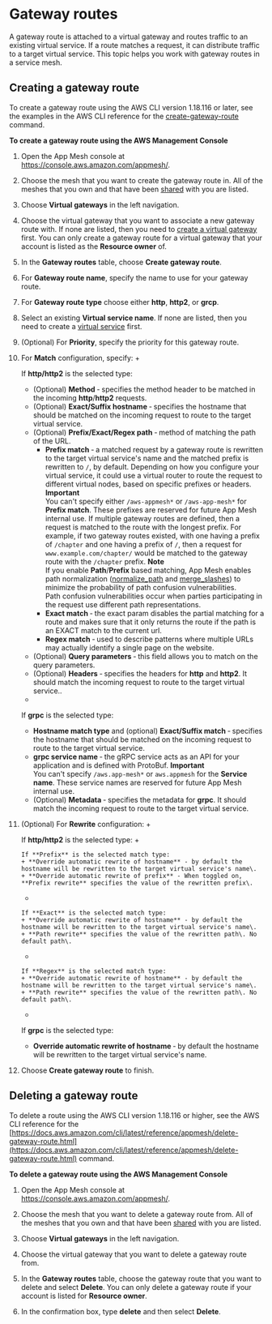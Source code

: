 # Gateway routes<a name="gateway-routes"></a>

A gateway route is attached to a virtual gateway and routes traffic to an existing virtual service\. If a route matches a request, it can distribute traffic to a target virtual service\. This topic helps you work with gateway routes in a service mesh\.

## Creating a gateway route<a name="create-gateway-route"></a>

To create a gateway route using the AWS CLI version 1\.18\.116 or later, see the examples in the AWS CLI reference for the [create\-gateway\-route](https://docs.aws.amazon.com/cli/latest/reference/appmesh/create-gateway-route.html) command\.

**To create a gateway route using the AWS Management Console**

1. Open the App Mesh console at [https://console\.aws\.amazon\.com/appmesh/](https://console.aws.amazon.com/appmesh/)\. 

1. Choose the mesh that you want to create the gateway route in\. All of the meshes that you own and that have been [shared](sharing.md) with you are listed\.

1. Choose **Virtual gateways** in the left navigation\.

1. Choose the virtual gateway that you want to associate a new gateway route with\. If none are listed, then you need to [create a virtual gateway](virtual_gateways.md#create-virtual-gateway) first\. You can only create a gateway route for a virtual gateway that your account is listed as the **Resource owner** of\.

1. In the **Gateway routes** table, choose **Create gateway route**\.

1. For **Gateway route name**, specify the name to use for your gateway route\.

1. For **Gateway route type** choose either **http**, **http2**, or **grcp**\.

1. Select an existing **Virtual service name**\. If none are listed, then you need to create a [virtual service](virtual_services.md#create-virtual-service) first\.

1. \(Optional\) For **Priority**, specify the priority for this gateway route\.

1. For **Match** configuration, specify:
   + 

     If **http/http2** is the selected type:
     + \(Optional\) **Method** ‐ specifies the method header to be matched in the incoming **http**/**http2** requests\.
     + \(Optional\) **Exact/Suffix hostname** ‐ specifies the hostname that should be matched on the incoming request to route to the target virtual service\.
     + \(Optional\) **Prefix/Exact/Regex path** ‐ method of matching the path of the URL\.
       + **Prefix match** ‐ a matched request by a gateway route is rewritten to the target virtual service's name and the matched prefix is rewritten to `/`, by default\. Depending on how you configure your virtual service, it could use a virtual router to route the request to different virtual nodes, based on specific prefixes or headers\. 
**Important**  
You can't specify either `/aws-appmesh*` or `/aws-app-mesh*` for **Prefix match**\. These prefixes are reserved for future App Mesh internal use\.
If multiple gateway routes are defined, then a request is matched to the route with the longest prefix\. For example, if two gateway routes existed, with one having a prefix of `/chapter` and one having a prefix of `/`, then a request for `www.example.com/chapter/` would be matched to the gateway route with the `/chapter` prefix\.
**Note**  
If you enable **Path**/**Prefix** based matching, App Mesh enables path normalization \([normalize\_path](https://www.envoyproxy.io/docs/envoy/latest/api-v3/extensions/filters/network/http_connection_manager/v3/http_connection_manager.proto#envoy-v3-api-field-extensions-filters-network-http-connection-manager-v3-httpconnectionmanager-normalize-path) and [merge\_slashes](https://www.envoyproxy.io/docs/envoy/latest/api-v3/extensions/filters/network/http_connection_manager/v3/http_connection_manager.proto#envoy-v3-api-field-extensions-filters-network-http-connection-manager-v3-httpconnectionmanager-merge-slashes)\) to minimize the probability of path confusion vulnerabilities\.  
Path confusion vulnerabilities occur when parties participating in the request use different path representations\.
       + **Exact match** ‐ the exact param disables the partial matching for a route and makes sure that it only returns the route if the path is an EXACT match to the current url\.
       + **Regex match** ‐ used to describe patterns where multiple URLs may actually identify a single page on the website\.
     + \(Optional\) **Query parameters** ‐ this field allows you to match on the query parameters\.
     + \(Optional\) **Headers** ‐ specifies the headers for **http** and **http2**\. It should match the incoming request to route to the target virtual service\.\.
   + 

     If **grpc** is the selected type:
     + **Hostname match type** and \(optional\) **Exact/Suffix match** ‐ specifies the hostname that should be matched on the incoming request to route to the target virtual service\. 
     + **grpc service name** ‐ the gRPC service acts as an API for your application and is defined with ProtoBuf\.
**Important**  
You can't specify `/aws.app-mesh*` or `aws.appmesh` for the **Service name**\. These service names are reserved for future App Mesh internal use\.
     + \(Optional\) **Metadata** ‐ specifies the metadata for **grpc**\. It should match the incoming request to route to the target virtual service\.

1. \(Optional\) For **Rewrite** configuration:
   + 

     If **http/http2** is the selected type:
     + 

       If **Prefix** is the selected match type:
       + **Override automatic rewrite of hostname** ‐ by default the hostname will be rewritten to the target virtual service's name\.
       + **Override automatic rewrite of prefix** ‐ When toggled on, **Prefix rewrite** specifies the value of the rewritten prefix\.
     + 

       If **Exact** is the selected match type:
       + **Override automatic rewrite of hostname** ‐ by default the hostname will be rewritten to the target virtual service's name\.
       + **Path rewrite** specifies the value of the rewritten path\. No default path\.
     + 

       If **Regex** is the selected match type:
       + **Override automatic rewrite of hostname** ‐ by default the hostname will be rewritten to the target virtual service's name\.
       + **Path rewrite** specifies the value of the rewritten path\. No default path\.
   + 

     If **grpc** is the selected type:
     + **Override automatic rewrite of hostname** ‐ by default the hostname will be rewritten to the target virtual service's name\.

1. Choose **Create gateway route** to finish\.

## Deleting a gateway route<a name="delete-gateway-route"></a>

To delete a route using the AWS CLI version 1\.18\.116 or higher, see the AWS CLI reference for the [https://docs.aws.amazon.com/cli/latest/reference/appmesh/delete-gateway-route.html](https://docs.aws.amazon.com/cli/latest/reference/appmesh/delete-gateway-route.html) command\.

**To delete a gateway route using the AWS Management Console**

1. Open the App Mesh console at [https://console\.aws\.amazon\.com/appmesh/](https://console.aws.amazon.com/appmesh/)\. 

1. Choose the mesh that you want to delete a gateway route from\. All of the meshes that you own and that have been [shared](sharing.md) with you are listed\.

1. Choose **Virtual gateways** in the left navigation\.

1. Choose the virtual gateway that you want to delete a gateway route from\.

1. In the **Gateway routes** table, choose the gateway route that you want to delete and select **Delete**\. You can only delete a gateway route if your account is listed for **Resource owner**\.

1. In the confirmation box, type **delete** and then select **Delete**\.